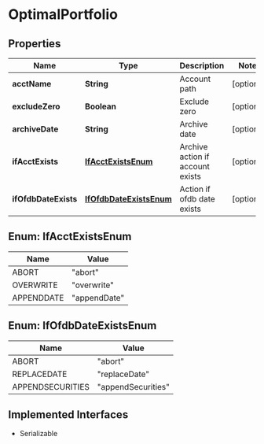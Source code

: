 

# OptimalPortfolio


## Properties

Name | Type | Description | Notes
------------ | ------------- | ------------- | -------------
**acctName** | **String** | Account path |  [optional]
**excludeZero** | **Boolean** | Exclude zero |  [optional]
**archiveDate** | **String** | Archive date |  [optional]
**ifAcctExists** | [**IfAcctExistsEnum**](#IfAcctExistsEnum) | Archive action if account exists |  [optional]
**ifOfdbDateExists** | [**IfOfdbDateExistsEnum**](#IfOfdbDateExistsEnum) | Action if ofdb date exists |  [optional]



## Enum: IfAcctExistsEnum

Name | Value
---- | -----
ABORT | &quot;abort&quot;
OVERWRITE | &quot;overwrite&quot;
APPENDDATE | &quot;appendDate&quot;



## Enum: IfOfdbDateExistsEnum

Name | Value
---- | -----
ABORT | &quot;abort&quot;
REPLACEDATE | &quot;replaceDate&quot;
APPENDSECURITIES | &quot;appendSecurities&quot;


## Implemented Interfaces

* Serializable


